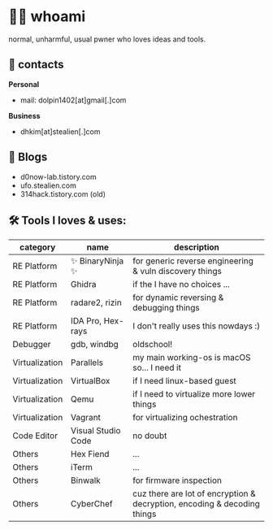# 🧑‍💻 whoami

normal, unharmful, usual pwner who loves ideas and tools.

## 📮 contacts

**Personal**

- mail: dolpin1402[at]gmail[.]com

**Business**

- dhkim[at]stealien[.]com

## 📃 Blogs

- d0now-lab.tistory.com
- ufo.stealien.com
- 314hack.tistory.com (old)

## 🛠 Tools I loves & uses:

| category       | name               | description |
|----------------|--------------------|-------------|
| RE Platform    | ✨ BinaryNinja ✨   | for generic reverse engineering & vuln discovery things |
| RE Platform    | Ghidra             | if the I have no choices ... |
| RE Platform    | radare2, rizin     | for dynamic reversing & debugging things |
| RE Platform    | IDA Pro, Hex-rays  | I don't really uses this nowdays :) |
| Debugger       | gdb, windbg        | oldschool! |
| Virtualization | Parallels          | my main working-os is macOS so... I need it |
| Virtualization | VirtualBox         | if I need linux-based guest |
| Virtualization | Qemu               | if I need to virtualize more lower things |
| Virtualization | Vagrant            | for virtualizing ochestration |
| Code Editor    | Visual Studio Code | no doubt |
| Others         | Hex Fiend          | ... |
| Others         | iTerm              | ... |
| Others         | Binwalk            | for firmware inspection |
| Others         | CyberChef          | cuz there are lot of encryption & decryption, encoding & decoding things |
